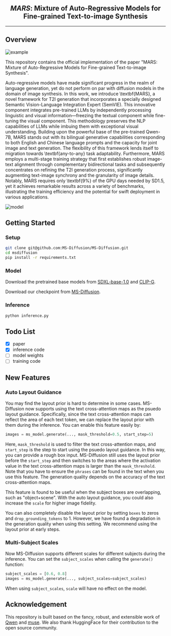 ## <div align="center"> <i>MARS</i>: Mixture of Auto-Regressive Models for Fine-grained Text-to-image Synthesis </div>


---

## Overview

![example](imgs/teaser_new.png)

This repository contains the official implementation of the paper "MARS: Mixture of Auto-Regressive Models for Fine-grained Text-to-image Synthesis".

Auto-regressive models have made significant progress in the realm of language generation, yet do not perform on par with diffusion models in the domain of image synthesis. In this work, we introduce \textbf{MARS}, a novel framework for T2I generation that incorporates a specially designed Semantic Vision-Language Integration Expert (SemVIE). This innovative component integrates pre-trained LLMs by independently processing linguistic and visual information—freezing the textual component while fine-tuning the visual component. This methodology preserves the NLP capabilities of LLMs while imbuing them with exceptional visual understanding. Building upon the powerful base of the pre-trained Qwen-7B, MARS stands out with its bilingual generative capabilities corresponding to both English and Chinese language prompts and the capacity for joint image and text generation.   The flexibility of this framework lends itself to migration towards \textbf{any-to-any} task adaptability. Furthermore, MARS employs a multi-stage training strategy that first establishes robust image-text alignment through complementary bidirectional tasks and subsequently concentrates on refining the T2I generation process, significantly augmenting text-image synchrony and the granularity of image details.  Notably, MARS requires only \textbf{9\%} of the GPU days needed by SD1.5, yet it achieves remarkable results across a variety of benchmarks, illustrating the training efficiency and the potential for swift deployment in various applications.

![model](imgs/overall.png)

## Getting Started

### Setup

```bash
git clone git@github.com:MS-Diffusion/MS-Diffusion.git
cd msdiffusion
pip install -r requirements.txt
```

### Model

Download the pretrained base models from [SDXL-base-1.0](https://huggingface.co/stabilityai/stable-diffusion-xl-base-1.0) and [CLIP-G](https://huggingface.co/laion/CLIP-ViT-bigG-14-laion2B-39B-b160k).

Download our checkpoint from [MS-Diffusion](https://huggingface.co/doge1516/MS-Diffusion).

### Inference

```bash
python inference.py
```


## Todo List

- [x] paper
- [x] inference code
- [ ] model weights
- [ ] training code

## New Features

### Auto Layout Guidance

You may find the layout prior is hard to determine in some cases. MS-Diffusion now supports using the text cross-attention maps as the psuedo layout guidance. Specifically, since the text cross-attention maps can reflect the area of each text token, we can replace the layout prior with them during the inference. You can enable this feature easily by:

```python
images = ms_model.generate(..., mask_threshold=0.5, start_step=5)
```

Here, `mask_threshold` is used to filter the text cross-attention maps, and `start_step` is the step to start using the psuedo layout guidance. In this way, you can provide a rough box input. MS-Diffusion still uses the layout prior before the `start_step` and then switches to the areas where the activation value in the text cross-attention maps is larger than the `mask_threshold`. Note that you have to ensure the `phrases` can be found in the text when you use this feature. The generation quality depends on the accuracy of the text cross-attention maps.

This feature is found to be useful when the subject boxes are overlapping, such as "object+scene". With the auto layout guidance, you could also increase the `scale` for higher image fidelity.

You can also completely disable the layout prior by setting `boxes` to zeros and `drop_grounding_tokens` to 1. However, we have found a degradation in the generation quality when using this setting. We recommend using the layout prior at early steps.

### Multi-Subject Scales

Now MS-Diffusion supports different scales for different subjects during the inference. You can set the `subject_scales` when calling the `generate()` function:

```python
subject_scales = [0.6, 0.8]
images = ms_model.generate(..., subject_scales=subject_scales)
```

When using `subject_scales`, `scale` will have no effect on the model.

## Acknowledgement

This repository is built based on the fancy, robust, and extensible work of [Qwen](https://github.com/QwenLM/Qwen) and [muse](https://github.com/huggingface/open-muse). We also thank HuggingFace for their contribution to the open source community.

